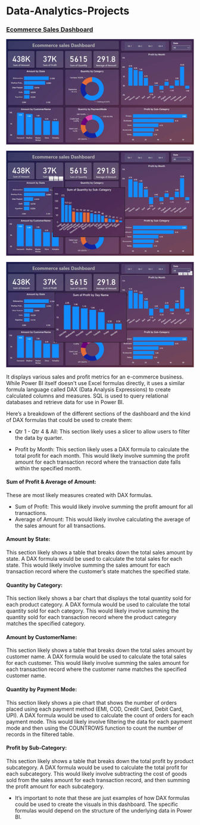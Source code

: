 # Data-Analytics-Projects

### [Ecommerce Sales Dashboard](https://github.com/puru0001/Data-Analytics-Projects/tree/main/Ecom)

![e commerce Dashboard visual.](/Src/images/e_com_1.jpg "e commerce Dashboard visual 1.")

![e commerce Dashboard visual.](/Src/images/e_com_2.jpg "e commerce Dashboard visual 2.")

![e commerce Dashboard visual.](/Src/images/e_com_3.jpg "e commerce Dashboard visual 3.")

It displays various sales and profit metrics for an e-commerce business. While Power BI itself doesn't use Excel formulas directly, it uses a similar formula language called DAX (Data Analysis Expressions) to create calculated columns and measures. SQL is used to query relational databases and retrieve data for use in Power BI.

Here’s a breakdown of the different sections of the dashboard and the kind of DAX formulas that could be used to create them:

* Qtr 1 - Qtr 4 & All: This section likely uses a slicer to allow users to filter the data by quarter.

* Profit by Month: This section likely uses a DAX formula to calculate the total profit for each month. This would likely involve summing the profit amount for each transaction record where the transaction date falls within the specified month.

#### Sum of Profit & Average of Amount: 
These are most likely measures created with DAX formulas.
  * Sum of Profit: This would likely involve summing the profit amount for all transactions.
  * Average of Amount: This would likely involve calculating the average of the sales amount for all transactions.

#### Amount by State: 
This section likely shows a table that breaks down the total sales amount by state. A DAX formula would be used to calculate the total sales for each state. This would likely involve summing the sales amount for each transaction record where the customer’s state matches the specified state.

#### Quantity by Category: 
This section likely shows a bar chart that displays the total quantity sold for each product category. A DAX formula would be used to calculate the total quantity sold for each category. This would likely involve summing the quantity sold for each transaction record where the product category matches the specified category.

#### Amount by CustomerName: 
This section likely shows a table that breaks down the total sales amount by customer name. A DAX formula would be used to calculate the total sales for each customer. This would likely involve summing the sales amount for each transaction record where the customer name matches the specified customer name.

#### Quantity by Payment Mode: 
This section likely shows a pie chart that shows the number of orders placed using each payment method (EMI, COD, Credit Card, Debit Card, UPI). A DAX formula would be used to calculate the count of orders for each payment mode. This would likely involve filtering the data for each payment mode and then using the COUNTROWS function to count the number of records in the filtered table.

#### Profit by Sub-Category: 
This section likely shows a table that breaks down the total profit by product subcategory. A DAX formula would be used to calculate the total profit for each subcategory. This would likely involve subtracting the cost of goods sold from the sales amount for each transaction record, and then summing the profit amount for each subcategory.

- It’s important to note that these are just examples of how DAX formulas could be used to create the visuals in this dashboard. The specific formulas would depend on the structure of the underlying data in Power BI.